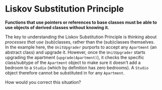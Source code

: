 # Liskov Substitution Principle

**Functions that use pointers or references to base classes must be able to use objects of
derived classes without knowing it.**

The key to understanding the Liskov Substitution Principle is thinking about _processes
that use_ (sub)classes, rather than the (sub)classes themselves. 
In the example here, the `UnitUpgrader` purports to accept any `Apartment` (an abstract class) 
and upgrade it. However, once the `UnitUpgrader` starts upgrading the apartment (`upgrade(Apartment)`),
it checks the specific class/subtype of the `Apartment` object to make sure it doesn't add a bedroom 
to a `Studio` (which by definition has zero bedrooms). 
A `Studio` object therefore cannot be substituted in for any `Apartment`.

How would you correct this situation?
